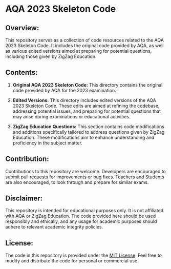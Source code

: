 # AQA 2023 Skeleton Code

## Overview:
This repository serves as a collection of code resources related to the AQA 2023 Skeleton Code. It includes the original code provided by AQA, as well as various edited versions aimed at preparing for potential questions, including those given by ZigZag Education.

## Contents:
1. **Original AQA 2023 Skeleton Code:** This directory contains the original code provided by AQA for the 2023 examination.
   
2. **Edited Versions:** This directory includes edited versions of the AQA 2023 Skeleton Code. These edits are aimed at refining the codebase, addressing potential issues, and preparing for potential questions that may arise during examinations or educational activities.

3. **ZigZag Education Questions:** This section contains code modifications and additions specifically tailored to address questions given by ZigZag Education. These modifications aim to enhance understanding and proficiency in the subject matter.

## Contribution:
Contributions to this repository are welcome. Developers are encouraged to submit pull requests for improvements or bug fixes. Teachers and Students are also encouraged, to look through and prepare for similar exams.

## Disclaimer:
This repository is intended for educational purposes only. It is not affiliated with AQA or ZigZag Education. The code provided here should be used responsibly and ethically, and any usage for academic purposes should adhere to relevant academic integrity policies.

## License:
The code in this repository is provided under the [MIT License](LICENSE.txt). Feel free to modify and distribute the code for personal or commercial use.
